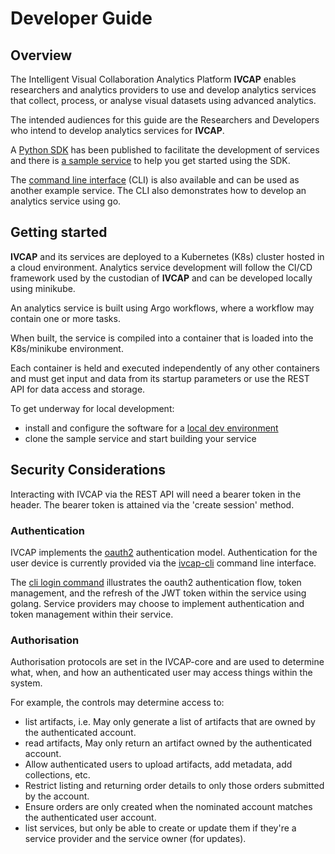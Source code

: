 # Developer Guide

## Overview

The Intelligent Visual Collaboration Analytics Platform __IVCAP__ enables researchers and analytics providers to use and develop analytics services that collect, process, or analyse visual datasets using advanced analytics.

The intended audiences for this guide are the Researchers and Developers who intend to develop analytics services for __IVCAP__.

A [Python SDK](sdk/) has been published to facilitate the development of services and there is [a sample service](sdk/#using-the-sdk-for-the-ivcap_service) to help you get started using the SDK.

The [command line interface](https://github.com/reinventingscience/ivcap-cli) (CLI) is also available and can be used as another example service.
The CLI also demonstrates how to develop an analytics service using go.

## Getting started

__IVCAP__ and its services are deployed to a Kubernetes (K8s) cluster hosted in a cloud environment.  Analytics service development will follow the CI/CD framework used by the custodian of __IVCAP__ and can be developed locally using minikube.

An analytics service is built using Argo workflows, where a workflow may contain one or more tasks.

When built, the service is compiled into a container that is loaded into the K8s/minikube environment.

Each container is held and executed independently of any other containers and must get input and data from its startup parameters or use the REST API for data access and storage.

To get underway for local development: 
* install and configure the software for a [local dev environment](running-locally/)
* clone the sample service and start building your service

## Security Considerations

Interacting with IVCAP via the REST API will need a bearer token in the header.
The bearer token is attained via the 'create session' method.

### Authentication

IVCAP implements the [oauth2](https://oauth.net/2/) authentication model.
Authentication for the user device is currently provided via the [ivcap-cli](https://github.com/reinventingscience/ivcap-cli) command line interface.

The [cli login command](https://github.com/reinventingscience/ivcap-cli) illustrates the oauth2 authentication flow, token management, and the refresh of the JWT token within the service using golang.
Service providers may choose to implement authentication and token management within their service.

### Authorisation

Authorisation protocols are set in the IVCAP-core and are used to determine what, when, and how an authenticated user may access things within the system.

For example, the controls may determine access to:

* list artifacts, i.e. May only generate a list of artifacts that are owned by the authenticated account.
* read artifacts, May only return an artifact owned by the authenticated account.
* Allow authenticated users to upload artifacts, add metadata, add collections, etc.
* Restrict listing and returning order details to only those orders submitted by the account.
* Ensure orders are only created when the nominated account matches the authenticated user account.
* list services, but only be able to create or update them if they're a service provider and the service owner (for updates).

